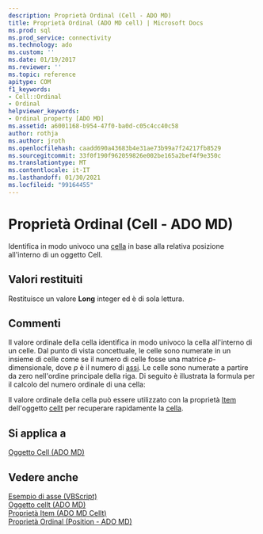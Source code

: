 ```yaml
---
description: Proprietà Ordinal (Cell - ADO MD)
title: Proprietà Ordinal (ADO MD cell) | Microsoft Docs
ms.prod: sql
ms.prod_service: connectivity
ms.technology: ado
ms.custom: ''
ms.date: 01/19/2017
ms.reviewer: ''
ms.topic: reference
apitype: COM
f1_keywords:
- Cell::Ordinal
- Ordinal
helpviewer_keywords:
- Ordinal property [ADO MD]
ms.assetid: a6001168-b954-47f0-ba0d-c05c4cc40c58
author: rothja
ms.author: jroth
ms.openlocfilehash: caadd690a43683b4e31ae73b99a7f24217fb8529
ms.sourcegitcommit: 33f0f190f962059826e002be165a2bef4f9e350c
ms.translationtype: MT
ms.contentlocale: it-IT
ms.lasthandoff: 01/30/2021
ms.locfileid: "99164455"
---
```

# <a name="ordinal-property-ado-md-cell"></a>Proprietà Ordinal (Cell - ADO MD)
Identifica in modo univoco una [cella](./cell-object-ado-md.md) in base alla relativa posizione all'interno di un oggetto Cell.  
  
## <a name="return-values"></a>Valori restituiti  
 Restituisce un valore **Long** integer ed è di sola lettura.  
  
## <a name="remarks"></a>Commenti  
 Il valore ordinale della cella identifica in modo univoco la cella all'interno di un celle. Dal punto di vista concettuale, le celle sono numerate in un insieme di celle come se il numero di celle fosse una matrice *p*-dimensionale, dove *p* è il numero di [assi](./axes-collection-ado-md.md). Le celle sono numerate a partire da zero nell'ordine principale della riga. Di seguito è illustrata la formula per il calcolo del numero ordinale di una cella:  
  
 Il valore ordinale della cella può essere utilizzato con la proprietà [Item](./item-property-ado-md-cellset.md) dell'oggetto [cellt](./cellset-object-ado-md.md) per recuperare rapidamente la [cella](./cell-object-ado-md.md).  
  
## <a name="applies-to"></a>Si applica a  
 [Oggetto Cell (ADO MD)](./cell-object-ado-md.md)  
  
## <a name="see-also"></a>Vedere anche  
 [Esempio di asse (VBScript)](./axis-example-vbscript.md)   
 [Oggetto cellt (ADO MD)](./cellset-object-ado-md.md)   
 [Proprietà Item (ADO MD Cellt)](./item-property-ado-md-cellset.md)   
 [Proprietà Ordinal (Position - ADO MD)](./ordinal-property-ado-md-position.md)